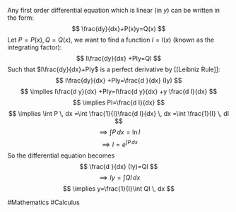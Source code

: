 Any first order differential equation which is linear (in $y$) can be written in the form:
$$
\frac{dy}{dx}+P(x)y=Q(x)
$$
Let $P=P(x), Q=Q(x)$, we want to find a function $I=I(x)$ (known as the integrating factor):
$$
I\frac{dy}{dx} +PIy=QI
$$
Such that $I\frac{dy}{dx}+PIy$ is a perfect derivative by [[Leibniz Rule]]:
$$
I\frac{dy}{dx} +PIy=\frac{d }{dx} (Iy)
$$
$$
\implies I\frac{d y}{dx} +PIy=I\frac{d y}{dx} +y \frac{d I}{dx} 
$$
$$
\implies PI=\frac{d I}{dx} 
$$
$$
\implies \int P \, dx =\int \frac{1}{I}\frac{d I}{dx}  \, dx =\int \frac{1}{I} \, dI 
$$
$$
\implies \int P \, dx =\ln I
$$
$$
\implies I = e^{ \int P \, dx  }
$$
So the differential equation becomes
$$
\frac{d }{dx} (Iy)=QI
$$
$$
\implies Iy = \int QI \, dx 
$$
$$
\implies y=\frac{1}{I}\int QI \, dx 
$$

#Mathematics #Calculus